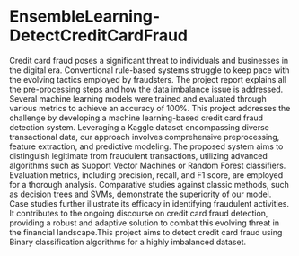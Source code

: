 # EnsembleLearning-DetectCreditCardFraud
 Credit card fraud poses a significant threat to individuals and businesses in the digital era. Conventional
 rule-based systems struggle to keep pace with the evolving tactics employed by fraudsters. The project report explains all the pre-processing steps and how the data 
 imbalance issue is addressed.
 Several machine learning models were trained and evaluated through various metrics to achieve an accuracy of 100%. 
 This project addresses the challenge by developing a machine learning-based credit card fraud detection system. Leveraging a Kaggle dataset
 encompassing diverse transactional data, our approach involves comprehensive preprocessing, feature extraction, and
 predictive modeling. The proposed system aims to distinguish legitimate from fraudulent transactions, utilizing advanced
 algorithms such as Support Vector Machines or Random Forest classifiers. Evaluation metrics, including precision, recall,
 and F1 score, are employed for a thorough analysis. Comparative studies against classic methods, such as decision trees
 and SVMs, demonstrate the superiority of our model. Case studies further illustrate its efficacy in identifying fraudulent
 activities. It contributes to the ongoing discourse on credit card fraud detection, providing a robust and adaptive
 solution to combat this evolving threat in the financial landscape.This project aims to detect credit card fraud using Binary classification algorithms for a highly imbalanced dataset.
